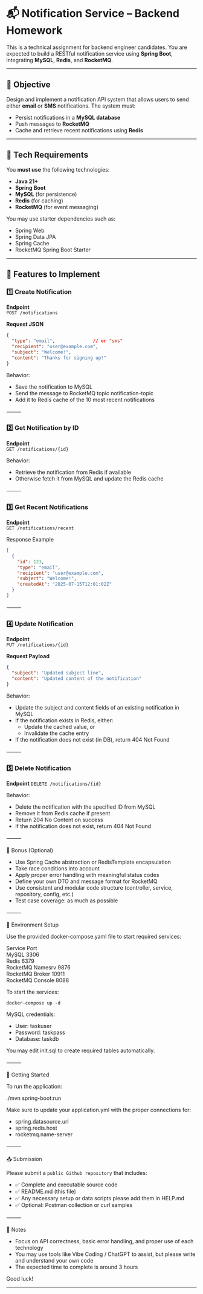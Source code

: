 
# 📬 Notification Service – Backend Homework

This is a technical assignment for backend engineer candidates. You are expected to build a RESTful notification service using **Spring Boot**, integrating **MySQL**, **Redis**, and **RocketMQ**.

---

## 🎯 Objective

Design and implement a notification API system that allows users to send either **email** or **SMS** notifications. The system must:

- Persist notifications in a **MySQL database**
- Push messages to **RocketMQ**
- Cache and retrieve recent notifications using **Redis**

---

## 🧰 Tech Requirements

You **must use** the following technologies:

- **Java 21+**
- **Spring Boot**
- **MySQL** (for persistence)
- **Redis** (for caching)
- **RocketMQ** (for event messaging)

You may use starter dependencies such as:
- Spring Web
- Spring Data JPA
- Spring Cache
- RocketMQ Spring Boot Starter

---

## 🔧 Features to Implement

### 1️⃣ Create Notification

**Endpoint**  
`POST /notifications`

**Request JSON**
```json
{
  "type": "email",              // or "sms"
  "recipient": "user@example.com",
  "subject": "Welcome!",
  "content": "Thanks for signing up!"
}
```
Behavior:  
- Save the notification to MySQL  
- Send the message to RocketMQ topic notification-topic  
- Add it to Redis cache of the 10 most recent notifications  

⸻

### 2️⃣ Get Notification by ID

**Endpoint**  
`GET /notifications/{id}`

Behavior:
- Retrieve the notification from Redis if available
- Otherwise fetch it from MySQL and update the Redis cache

⸻

### 3️⃣ Get Recent Notifications

**Endpoint**  
`GET /notifications/recent`

Response Example
```json
[
  {
    "id": 123,
    "type": "email",
    "recipient": "user@example.com",
    "subject": "Welcome!",
    "createdAt": "2025-07-15T12:01:02Z"
  }
]
```

⸻
### 4️⃣ Update Notification

**Endpoint**  
`PUT /notifications/{id}`

**Request Payload**
```json
{
  "subject": "Updated subject line",
  "content": "Updated content of the notification"
}
```

Behavior:
- Update the subject and content fields of an existing notification in MySQL
- If the notification exists in Redis, either:
  - Update the cached value, or
  - Invalidate the cache entry
- If the notification does not exist (in DB), return 404 Not Found  


⸻

### 5️⃣ Delete Notification

**Endpoint**
`DELETE /notifications/{id}`

Behavior:
- Delete the notification with the specified ID from MySQL
- Remove it from Redis cache if present
- Return 204 No Content on success
- If the notification does not exist, return 404 Not Found


⸻

🧪 Bonus (Optional)  
- Use Spring Cache abstraction or RedisTemplate encapsulation
- Take race conditions into account
- Apply proper error handling with meaningful status codes
- Define your own DTO and message format for RocketMQ
- Use consistent and modular code structure (controller, service, repository, config, etc.)
- Test case coverage: as much as possible

⸻

🐳 Environment Setup

Use the provided docker-compose.yaml file to start required services:

Service	Port  
MySQL	3306  
Redis	6379  
RocketMQ Namesrv	9876  
RocketMQ Broker	10911  
RocketMQ Console	8088  

To start the services:

```commandline
docker-compose up -d
```

MySQL credentials:
- User: taskuser
- Password: taskpass
- Database: taskdb

You may edit init.sql to create required tables automatically.

⸻

🚀 Getting Started

To run the application:

./mvn spring-boot:run

Make sure to update your application.yml with the proper connections for:
- spring.datasource.url
- spring.redis.host
- rocketmq.name-server

⸻

📤 Submission

Please submit a `public Github repository` that includes:
- ✅ Complete and executable source code
- ✅ README.md (this file)
- ✅ Any necessary setup or data scripts please add them in HELP.md
- ✅ Optional: Postman collection or curl samples  

⸻

📌 Notes
- Focus on API correctness, basic error handling, and proper use of each technology
- You may use tools like Vibe Coding / ChatGPT to assist, but please write and understand your own code
- The expected time to complete is around 3 hours

Good luck!

---
